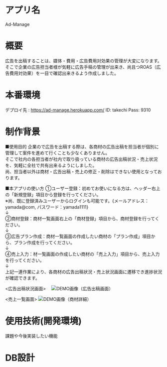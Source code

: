 # アプリ名
Ad-Manage

# 概要
広告を出稿することは、媒体・費用・広告費用対効果の管理が大変になります。<br>
そこで企業の広告担当者様が気軽に広告手稿の管理が出来き、尚且つROAS（広告費用対効果）を一目で確認出来きるよう作成しました。　　

# 本番環境
デプロイ先 : https://ad-manage.herokuapp.com/
ID: takechi
Pass: 9310

# 制作背景
■使用目的
企業ので広告を出稿する際は、各商材の広告出稿を担当者が個別に管理して案件を進めて行くことも少なくありません。<br>
そこで社内の各担当者が社内で取り扱っている商材の広告出稿状況・売上状況を、気軽に全社で共有出来るようにしました。<br>
尚、担当者以外は商材・広告出稿・売上の修正・削除はできない使用となっております。<br>

■本アプリの使い方
①ユーザー登録：初めてお使いになる方は、ヘッダー右上の「新規登録」項目から登録を行ってください。<br>
※尚、既に登録済みユーザーからログインも可能です。{メールアドレス：yamada@com, パスワード：yamada1111}<br>
↓<br>
②商材登録：商材一覧画面右上の「商材登録」項目から、商材登録を行ってください。<br>
↓<br>
③広告プラン作成：商材一覧画面の作成したい商材の「プラン作成」項目から、プラン作成を行ってください。<br>
↓<br>
④売上入力：材一覧画面の作成したい商材の「売上入力」項目から、売上入力を行ってください。<br>
↓<br>
上記一連作業により、各商材の広告出稿状況・売上状況画面に遷移でき進捗状況が確認できます。<br>

<広告出稿状況画面>
　![DEMO画像（広告出稿画面）](「./DEMO画像（広告出稿画面）.jpg」)

<売上一覧画面>
![DEMO画像（商材詳細）](「./DEMO画像（商材詳細）.jpg」)

# 使用技術(開発環境)				
課題や今後実装したい機能						
# DB設計						
